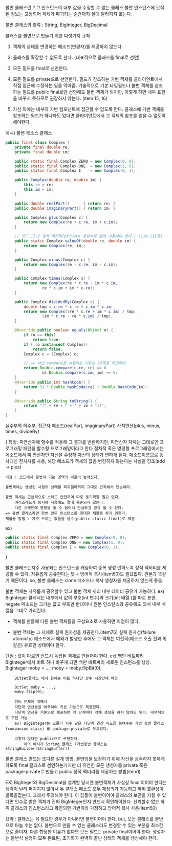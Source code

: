 
불변 클래스란 ? 그 인스턴스의 내부 값을 수정할 수 없는 클래스
불변 인스턴스에 간직된 정보는 고정되어 객체가 파괴되는 순간까지 절대 달라지지 않는다.

불변 클래스의 종류 : String, BigInteger, BigDecimal

클래스를 불변으로 만들기 위한 다섯가지 규칙

1. 객체의 상태를 변경하는 메소드(변경자)를 제공하지 않는다.

2. 클래스를 확장할 수 없도록 한다. (대표적으로 클래스를 final로 선언)

3. 모든 필드를 final로 선언한다.

4. 모든 필드를 private으로 선언한다.
	필드가 참조하는 가변 객체를 클라이언트에서 직접 접근해 수정하는 일을 막아줌.
	기술적으로 기본 타입필드나 불변 객체를 참조하는 필드를 public final로만 선언해도 불변 객체가 되지만,
	이렇게 하면 내부 표현을 바꾸지 못하므로 권장하지 않는다. (item 15, 16)
	
5. 자신 외에는 내부의 가변 컴포넌트에 접근할 수 없도록 한다.
	클래스에 가변 객체를 참조하는 필드가 하나라도 있다면 클라이언트에서 그 객체의 참조를 얻을 수 없도록 해야한다.
	
예시) 불변 복소스 클래스
```java
public final class Complex {
    private final double re;
    private final double im;

    public static final Complex ZERO = new Complex(0, 0);
    public static final Complex ONE  = new Complex(1, 0);
    public static final Complex I    = new Complex(0, 1);

    public Complex(double re, double im) {
        this.re = re;
        this.im = im;
    }

    public double realPart()      { return re; }
    public double imaginaryPart() { return im; }

    public Complex plus(Complex c) {
        return new Complex(re + c.re, im + c.im);
    }

    // 코드 17-2 정적 팩터리(private 생성자와 함께 사용해야 한다.) (110-111쪽)
    public static Complex valueOf(double re, double im) {
        return new Complex(re, im);
    }

    public Complex minus(Complex c) {
        return new Complex(re - c.re, im - c.im);
    }

    public Complex times(Complex c) {
        return new Complex(re * c.re - im * c.im,
                re * c.im + im * c.re);
    }

    public Complex dividedBy(Complex c) {
        double tmp = c.re * c.re + c.im * c.im;
        return new Complex((re * c.re + im * c.im) / tmp,
                (im * c.re - re * c.im) / tmp);
    }

    @Override public boolean equals(Object o) {
        if (o == this)
            return true;
        if (!(o instanceof Complex))
            return false;
        Complex c = (Complex) o;

        // == 대신 compare를 사용하는 이유는 63쪽을 확인하라.
        return Double.compare(c.re, re) == 0
                && Double.compare(c.im, im) == 0;
    }
    @Override public int hashCode() {
        return 31 * Double.hashCode(re) + Double.hashCode(im);
    }

    @Override public String toString() {
        return "(" + re + " + " + im + "i)";
    }
}


```

실수부와 허수부, 
접근자 메소드(realPart, imaginaryPart)
사칙연산(plus, minus, times, divideBy)


{
	특징: 
	피연산자에 함수를 적용해 그 결과를 반환하지만, 피연산자 자체는 그대로인 프로그래밍 패턴을 함수형 프로그래밍이라고 한다
		절차적 혹은 명령형 프로그래밍에서는 메소드에서 피 연산자인 자신을 수정해 자신의 상태가 변하게 된다.
	메소드이름으로 동사대신 전치사를 사용, 해당 메소드가 객체의 값을 변경하지 않는다는 사실을 강조(add -> plus)
	
	이점 : 코드에서 불변이 되는 영역의 비율이 높아진다. 
	
	불변객체는 생성된 시점의 상태를 파괴될때까지 그대로 간직해서 단순하다.
	
	불변 객체는 근본적으로 스레드 안전하여 따로 동기화할 필요 없다.
		여러스레드가 동시에 사용해도 절대 훼손되지 않는다.
		다른 스레드에 영향을 줄 수 없어서 안심하고 공유 할 수 있다.
	=> 불변 클래스라면 한번 만든 인스턴스를 최대한 재활용 하기 권한다.
	재활용 방법 : 자주 쓰이는 값들을 상수(public static final)로 제공.
	
ex) 
```java
public static final Complex ZERO = new Complex(0, 0);
public static final Complex ONE = new Complex(1, 0);
public static final Complex I = new Complex(0, 1);
```

}

불변 클래스는자주 사용되는 인스턴스를 캐싱하여 중복 생성 안하도록 정적 팩터리를 제공할 수 있다.
자유롭게 공유한다는 뜻 = 방어적 복사(item50)도 필요없다.
원본과 똑같기 때문이다.
so, 불변 클래스는 clone 메소드나 복사 생성자를 제공하지 않는게 좋음.

불변 객체는 자유롭게 공유할수 있고 불변 객체 끼리 내부 데이터 공유가 가능하다.
ex) BigInteger 클래서는 내부에서 값의 부호(int 변수)와 크기(int 배열 )를 따로 표현.
negate 메소드는 크기는 값고 부호만 반대이나 원본 인스턴스와 공유해도 되서 내부 배열을 그대로 가리킨다.

- 객체를 만들때 다른 불변 객체들을 구성요소로 사용하면 이점이 많다.

- 불변 객체는 그 자체로 실패 원자성을 제공한다.(item76)
	실패 원자성(failure atomicty) 메소드에서 에외가 발생한 후에도 그 객체는 여전히(메소드 호출 전과 똑같은) 유효한 상태여야 한다.

단점 : 값이 다르면 반드시 독립된 객체로 만들어야 한다.
	ex) 백만 비트짜리 BigInteger에서 비트 하나 바꾸게 되면 백만 비트짜리 새로운 인스턴스를 생성.
		BigInteger moby = ...;
		moby = moby.flipBit(0);
		
		Bitset클래스 에서 원하는 비트 하나만 상수 시간안에 바꿈
		
		BitSet moby = ...;
		moby.flip(0);
		
		성능 문제에 대해서 
		다단계 연산들을 예측하여 기본 기능으로 제공한다.
		다단계 연산을 기본으로 제공하면 각 단계마다 객체 생성을 하지 않아도 된다. 내부적으로 구현 가능.
		ex) BigInteger는 모둘러 지수 같은 다단계 연산 속도를 높여주는 가변 동반 클래스(companion class) 를 package-prviate로 두고있다.
		
		그렇지 않다면 public으로 구현하자.
			이의 예시가 String 클래스 (가변동반 클래스는 StringBuilder(StringBuffer))
	
 불변 클래스 만드는 또다른 설계 방법.
 불변임을 보장하기 위해 자신을 상속하지 못하게 하도록 final 클래스로 선언하는거지만 더 유연한
	모든 생성자를 private 혹은 package-private로 만들고 public 정적 팩터리를 제공하는 방법(item1)
	
EX) BigIteger와 BigDecimal을 설계할 당시엔 불변객체가 사실상 final 이어야 한다는 생각이 널리 퍼지지지 않아서 
두 클래스 메소드 모두 재정의가 가능하고 하위 호환성이 발목을잡는다. 그래서 주의해야 한다.
이 값들이 불변이어야 클래스의 보안을 지킬 수 있다면 인수로 받은 객체가 진짜 BigInteger인지 반드시 확인해야한다.
	신뢰할수 없는 하위 클래스의 인스턴스라고 확인되면 가변이라 가정하고 방어적 복사 사용(item50)
	
	
요약 : 클래스는 꼭 필요한 경우가 아니라면 불변이어야 한다.
	but, 모든 클래스를 불변으로 마늘 수는 없다. 불변으로 만들 수 없는 클래스라도 변경할 수 있는 부분을 최소한으로 줄이자.
	다른 합당한 이유가 없다면 모든 필드는 private final이어야 한다.
	생성자는 불변식 설정이 모두 완료된, 초기화가 완벽히 끝난 상태의 객체를 생성해야 한다.
